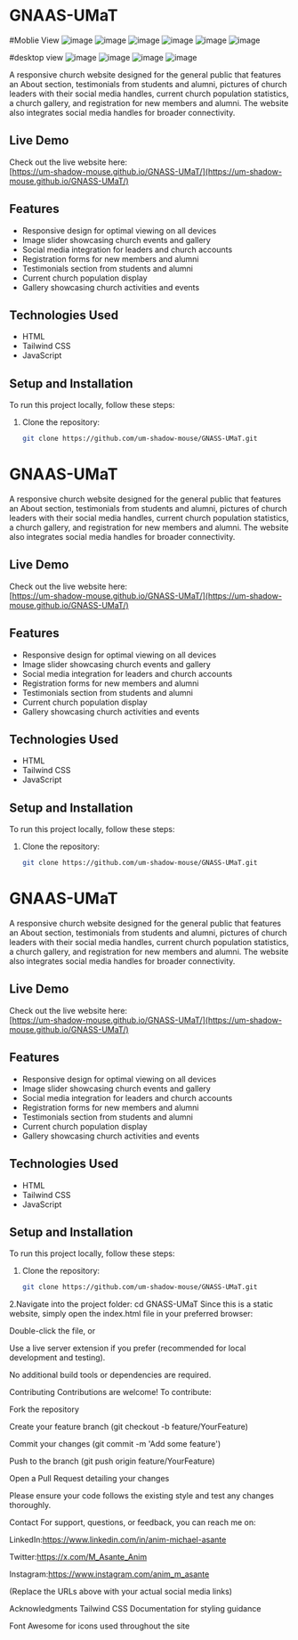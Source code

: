 # GNAAS-UMaT

#Moblie View
![image](https://github.com/user-attachments/assets/69f1d28e-e1bd-4dd9-94fa-37ab0bca512d)
![image](https://github.com/user-attachments/assets/6f5a9f5f-5e39-4382-b545-2e05e2b5562f)
![image](https://github.com/user-attachments/assets/a3f21d86-df40-43f2-b0e3-85de91dd72e3)
![image](https://github.com/user-attachments/assets/a29f18c4-189a-423d-8ac6-75b13f0a2815)
![image](https://github.com/user-attachments/assets/586e83ae-08ca-49ef-b38b-ea91cc298b0a)
![image](https://github.com/user-attachments/assets/26c1bea4-3a6f-4ca2-bdb3-53c2da18a9fc)

#desktop view
![image](https://github.com/user-attachments/assets/147ef13c-7cb0-4722-b52e-241c012580cd)
![image](https://github.com/user-attachments/assets/e5fd19db-3f2c-4c95-8a21-2fd1d3d9126b)
![image](https://github.com/user-attachments/assets/ff773b29-418b-4924-9529-ebab3a5e930c)
![image](https://github.com/user-attachments/assets/e90e59be-3b50-4cac-80b1-9ec3075e7836)


A responsive church website designed for the general public that features an About section, testimonials from students and alumni, pictures of church leaders with their social media handles, current church population statistics, a church gallery, and registration for new members and alumni. The website also integrates social media handles for broader connectivity.

## Live Demo
Check out the live website here:  
[https://um-shadow-mouse.github.io/GNASS-UMaT/](https://um-shadow-mouse.github.io/GNASS-UMaT/)

## Features
- Responsive design for optimal viewing on all devices  
- Image slider showcasing church events and gallery  
- Social media integration for leaders and church accounts  
- Registration forms for new members and alumni  
- Testimonials section from students and alumni  
- Current church population display  
- Gallery showcasing church activities and events

## Technologies Used
- HTML  
- Tailwind CSS  
- JavaScript

## Setup and Installation

To run this project locally, follow these steps:

1. Clone the repository:  
   ```bash
   git clone https://github.com/um-shadow-mouse/GNASS-UMaT.git
# GNAAS-UMaT

A responsive church website designed for the general public that features an About section, testimonials from students and alumni, pictures of church leaders with their social media handles, current church population statistics, a church gallery, and registration for new members and alumni. The website also integrates social media handles for broader connectivity.

## Live Demo
Check out the live website here:  
[https://um-shadow-mouse.github.io/GNASS-UMaT/](https://um-shadow-mouse.github.io/GNASS-UMaT/)

## Features
- Responsive design for optimal viewing on all devices  
- Image slider showcasing church events and gallery  
- Social media integration for leaders and church accounts  
- Registration forms for new members and alumni  
- Testimonials section from students and alumni  
- Current church population display  
- Gallery showcasing church activities and events

## Technologies Used
- HTML  
- Tailwind CSS  
- JavaScript

## Setup and Installation

To run this project locally, follow these steps:

1. Clone the repository:  
   ```bash
   git clone https://github.com/um-shadow-mouse/GNASS-UMaT.git
# GNAAS-UMaT

A responsive church website designed for the general public that features an About section, testimonials from students and alumni, pictures of church leaders with their social media handles, current church population statistics, a church gallery, and registration for new members and alumni. The website also integrates social media handles for broader connectivity.

## Live Demo
Check out the live website here:  
[https://um-shadow-mouse.github.io/GNASS-UMaT/](https://um-shadow-mouse.github.io/GNASS-UMaT/)

## Features
- Responsive design for optimal viewing on all devices  
- Image slider showcasing church events and gallery  
- Social media integration for leaders and church accounts  
- Registration forms for new members and alumni  
- Testimonials section from students and alumni  
- Current church population display  
- Gallery showcasing church activities and events

## Technologies Used
- HTML  
- Tailwind CSS  
- JavaScript

## Setup and Installation

To run this project locally, follow these steps:

1. Clone the repository:  
   ```bash
   git clone https://github.com/um-shadow-mouse/GNASS-UMaT.git
2.Navigate into the project folder:
  cd GNASS-UMaT
Since this is a static website, simply open the index.html file in your preferred browser:

Double-click the file, or

Use a live server extension if you prefer (recommended for local development and testing).

No additional build tools or dependencies are required.

Contributing
Contributions are welcome! To contribute:

Fork the repository

Create your feature branch (git checkout -b feature/YourFeature)

Commit your changes (git commit -m 'Add some feature')

Push to the branch (git push origin feature/YourFeature)

Open a Pull Request detailing your changes

Please ensure your code follows the existing style and test any changes thoroughly.

Contact
For support, questions, or feedback, you can reach me on:

LinkedIn:https://www.linkedin.com/in/anim-michael-asante

Twitter:https://x.com/M_Asante_Anim

Instagram:https://www.instagram.com/anim_m_asante

(Replace the URLs above with your actual social media links)

Acknowledgments
Tailwind CSS Documentation for styling guidance

Font Awesome for icons used throughout the site

